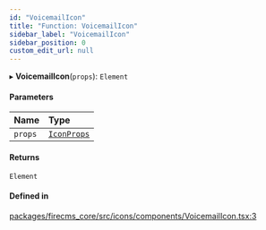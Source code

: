 ```yaml
---
id: "VoicemailIcon"
title: "Function: VoicemailIcon"
sidebar_label: "VoicemailIcon"
sidebar_position: 0
custom_edit_url: null
---
```


▸ **VoicemailIcon**(`props`): `Element`

#### Parameters

| Name | Type |
| :------ | :------ |
| `props` | [`IconProps`](../types/IconProps.md) |

#### Returns

`Element`

#### Defined in

[packages/firecms_core/src/icons/components/VoicemailIcon.tsx:3](https://github.com/FireCMSco/firecms/blob/d45f3739/packages/firecms_core/src/icons/components/VoicemailIcon.tsx#L3)
